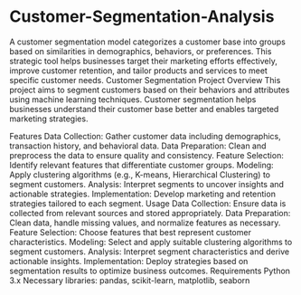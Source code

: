 # Customer-Segmentation-Analysis
 A customer segmentation model categorizes a customer base into groups based on similarities in demographics, behaviors, or preferences. This strategic tool helps businesses target their marketing efforts effectively, improve customer retention, and tailor products and services to meet specific customer needs.
Customer Segmentation Project
Overview
This project aims to segment customers based on their behaviors and attributes using machine learning techniques. Customer segmentation helps businesses understand their customer base better and enables targeted marketing strategies.

Features
Data Collection: Gather customer data including demographics, transaction history, and behavioral data.
Data Preparation: Clean and preprocess the data to ensure quality and consistency.
Feature Selection: Identify relevant features that differentiate customer groups.
Modeling: Apply clustering algorithms (e.g., K-means, Hierarchical Clustering) to segment customers.
Analysis: Interpret segments to uncover insights and actionable strategies.
Implementation: Develop marketing and retention strategies tailored to each segment.
Usage
Data Collection: Ensure data is collected from relevant sources and stored appropriately.
Data Preparation: Clean data, handle missing values, and normalize features as necessary.
Feature Selection: Choose features that best represent customer characteristics.
Modeling: Select and apply suitable clustering algorithms to segment customers.
Analysis: Interpret segment characteristics and derive actionable insights.
Implementation: Deploy strategies based on segmentation results to optimize business outcomes.
Requirements
Python 3.x
Necessary libraries: pandas, scikit-learn, matplotlib, seaborn
